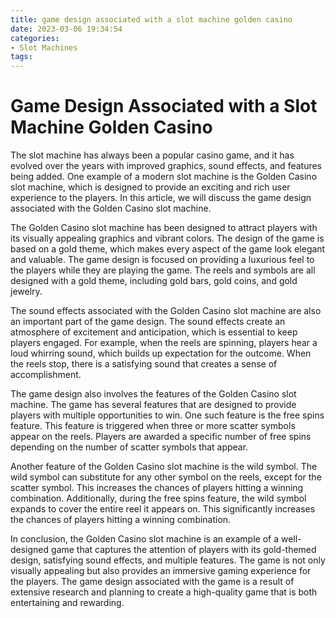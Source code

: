 ```yaml
---
title: game design associated with a slot machine golden casino
date: 2023-03-06 19:34:54
categories:
- Slot Machines
tags:
---
```



# Game Design Associated with a Slot Machine Golden Casino

The slot machine has always been a popular casino game, and it has evolved over the years with improved graphics, sound effects, and features being added. One example of a modern slot machine is the Golden Casino slot machine, which is designed to provide an exciting and rich user experience to the players. In this article, we will discuss the game design associated with the Golden Casino slot machine.

The Golden Casino slot machine has been designed to attract players with its visually appealing graphics and vibrant colors. The design of the game is based on a gold theme, which makes every aspect of the game look elegant and valuable. The game design is focused on providing a luxurious feel to the players while they are playing the game. The reels and symbols are all designed with a gold theme, including gold bars, gold coins, and gold jewelry.

The sound effects associated with the Golden Casino slot machine are also an important part of the game design. The sound effects create an atmosphere of excitement and anticipation, which is essential to keep players engaged. For example, when the reels are spinning, players hear a loud whirring sound, which builds up expectation for the outcome. When the reels stop, there is a satisfying sound that creates a sense of accomplishment.

The game design also involves the features of the Golden Casino slot machine. The game has several features that are designed to provide players with multiple opportunities to win. One such feature is the free spins feature. This feature is triggered when three or more scatter symbols appear on the reels. Players are awarded a specific number of free spins depending on the number of scatter symbols that appear.

Another feature of the Golden Casino slot machine is the wild symbol. The wild symbol can substitute for any other symbol on the reels, except for the scatter symbol. This increases the chances of players hitting a winning combination. Additionally, during the free spins feature, the wild symbol expands to cover the entire reel it appears on. This significantly increases the chances of players hitting a winning combination.

In conclusion, the Golden Casino slot machine is an example of a well-designed game that captures the attention of players with its gold-themed design, satisfying sound effects, and multiple features. The game is not only visually appealing but also provides an immersive gaming experience for the players. The game design associated with the game is a result of extensive research and planning to create a high-quality game that is both entertaining and rewarding.